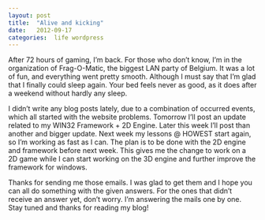 ```yaml
---
layout: post
title:  "Alive and kicking"
date:   2012-09-17
categories:  life wordpress
---
```


After 72 hours of gaming, I’m back. For those who don’t know, I’m in the organization of Frag-O-Matic, the biggest LAN party of Belgium. It was a lot of fun, and everything went pretty smooth. Although I must say that I’m glad that I finally could sleep again. Your bed feels never as good, as it does after a weekend without hardly any sleep.

I didn’t write any blog posts lately, due to a combination of occurred events, which all started with the website problems. Tomorrow I’ll post an update related to my WIN32 Framework + 2D Engine. Later this week I’ll post than another and bigger update. Next week my lessons @ HOWEST start again, so I’m working as fast as I can. The plan is to be done with the 2D engine and framework before next week. This gives me the change to work on a 2D game while I can start working on the 3D engine and further improve the framework for windows.

Thanks for sending me those emails. I was glad to get them and I hope you can all do something with the given answers. For the ones that didn’t receive an answer yet, don’t worry. I’m answering the mails one by one. Stay tuned and thanks for reading my blog!